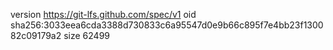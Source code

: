 version https://git-lfs.github.com/spec/v1
oid sha256:3033eea6cda3388d730833c6a95547d0e9b66c895f7e4bb23f130082c09179a2
size 62499
